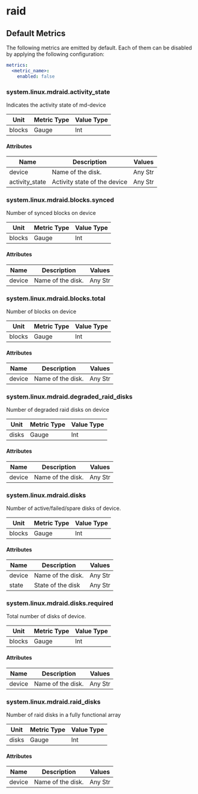 [comment]: <> (Code generated by mdatagen. DO NOT EDIT.)

# raid

## Default Metrics

The following metrics are emitted by default. Each of them can be disabled by applying the following configuration:

```yaml
metrics:
  <metric_name>:
    enabled: false
```

### system.linux.mdraid.activity_state

Indicates the activity state of md-device

| Unit | Metric Type | Value Type |
| ---- | ----------- | ---------- |
| blocks | Gauge | Int |

#### Attributes

| Name | Description | Values |
| ---- | ----------- | ------ |
| device | Name of the disk. | Any Str |
| activity_state | Activity state of the device | Any Str |

### system.linux.mdraid.blocks.synced

Number of synced blocks on device

| Unit | Metric Type | Value Type |
| ---- | ----------- | ---------- |
| blocks | Gauge | Int |

#### Attributes

| Name | Description | Values |
| ---- | ----------- | ------ |
| device | Name of the disk. | Any Str |

### system.linux.mdraid.blocks.total

Number of blocks on device

| Unit | Metric Type | Value Type |
| ---- | ----------- | ---------- |
| blocks | Gauge | Int |

#### Attributes

| Name | Description | Values |
| ---- | ----------- | ------ |
| device | Name of the disk. | Any Str |

### system.linux.mdraid.degraded_raid_disks

Number of degraded raid disks on device

| Unit | Metric Type | Value Type |
| ---- | ----------- | ---------- |
| disks | Gauge | Int |

#### Attributes

| Name | Description | Values |
| ---- | ----------- | ------ |
| device | Name of the disk. | Any Str |

### system.linux.mdraid.disks

Number of active/failed/spare disks of device.

| Unit | Metric Type | Value Type |
| ---- | ----------- | ---------- |
| blocks | Gauge | Int |

#### Attributes

| Name | Description | Values |
| ---- | ----------- | ------ |
| device | Name of the disk. | Any Str |
| state | State of the disk | Any Str |

### system.linux.mdraid.disks.required

Total number of disks of device.

| Unit | Metric Type | Value Type |
| ---- | ----------- | ---------- |
| blocks | Gauge | Int |

#### Attributes

| Name | Description | Values |
| ---- | ----------- | ------ |
| device | Name of the disk. | Any Str |

### system.linux.mdraid.raid_disks

Number of raid disks in a fully functional array

| Unit | Metric Type | Value Type |
| ---- | ----------- | ---------- |
| disks | Gauge | Int |

#### Attributes

| Name | Description | Values |
| ---- | ----------- | ------ |
| device | Name of the disk. | Any Str |
